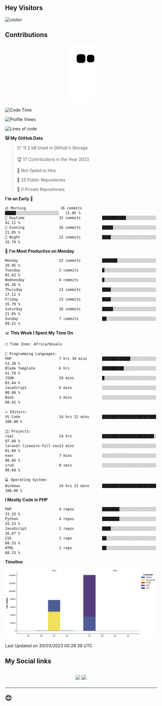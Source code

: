 ## Hey Visitors
![visitor](https://profile-counter.glitch.me/Fotsingboris/count.svg)

## Contributions
<p align="center">
  <img src="https://raw.githubusercontent.com/Fotsingboris/Fotsingboris/output/github-contribution-grid-snake.svg" />
</p>

<!--START_SECTION:waka-->
![Code Time](http://img.shields.io/badge/Code%20Time-215%20hrs%2054%20mins-blue)

![Profile Views](http://img.shields.io/badge/Profile%20Views-0-blue)

![Lines of code](https://img.shields.io/badge/From%20Hello%20World%20I%27ve%20Written-219.6%20thousand%20lines%20of%20code-blue)

**🐱 My GitHub Data** 

> 📦 11.2 kB Used in GitHub's Storage 
 > 
> 🏆 17 Contributions in the Year 2023
 > 
> 🚫 Not Opted to Hire
 > 
> 📜 25 Public Repositories 
 > 
> 🔑 0 Private Repositories 
 > 
**I'm an Early 🐤** 

```text
🌞 Morning                16 commits          █████░░░░░░░░░░░░░░░░░░░░   21.05 % 
🌆 Daytime                32 commits          ███████████░░░░░░░░░░░░░░   42.11 % 
🌃 Evening                16 commits          █████░░░░░░░░░░░░░░░░░░░░   21.05 % 
🌙 Night                  12 commits          ████░░░░░░░░░░░░░░░░░░░░░   15.79 % 
```
📅 **I'm Most Productive on Monday** 

```text
Monday                   22 commits          ███████░░░░░░░░░░░░░░░░░░   28.95 % 
Tuesday                  2 commits           █░░░░░░░░░░░░░░░░░░░░░░░░   02.63 % 
Wednesday                4 commits           █░░░░░░░░░░░░░░░░░░░░░░░░   05.26 % 
Thursday                 13 commits          ████░░░░░░░░░░░░░░░░░░░░░   17.11 % 
Friday                   12 commits          ████░░░░░░░░░░░░░░░░░░░░░   15.79 % 
Saturday                 16 commits          █████░░░░░░░░░░░░░░░░░░░░   21.05 % 
Sunday                   7 commits           ██░░░░░░░░░░░░░░░░░░░░░░░   09.21 % 
```


📊 **This Week I Spent My Time On** 

```text
🕑︎ Time Zone: Africa/Douala

💬 Programming Languages: 
PHP                      7 hrs 39 mins       █████████████░░░░░░░░░░░░   53.28 % 
Blade Template           6 hrs               ██████████░░░░░░░░░░░░░░░   41.78 % 
JSON                     29 mins             █░░░░░░░░░░░░░░░░░░░░░░░░   03.44 % 
JavaScript               6 mins              ░░░░░░░░░░░░░░░░░░░░░░░░░   00.80 % 
Bash                     3 mins              ░░░░░░░░░░░░░░░░░░░░░░░░░   00.42 % 

🔥 Editors: 
VS Code                  14 hrs 22 mins      █████████████████████████   100.00 % 

🐱‍💻 Projects: 
real                     14 hrs              ████████████████████████░   97.48 % 
laravel-livewire-full-cou13 mins             ░░░░░░░░░░░░░░░░░░░░░░░░░   01.60 % 
exer                     7 mins              ░░░░░░░░░░░░░░░░░░░░░░░░░   00.84 % 
crud                     0 secs              ░░░░░░░░░░░░░░░░░░░░░░░░░   00.08 % 

💻 Operating System: 
Windows                  14 hrs 22 mins      █████████████████████████   100.00 % 
```

**I Mostly Code in PHP** 

```text
PHP                      4 repos             ████████░░░░░░░░░░░░░░░░░   33.33 % 
Python                   4 repos             ████████░░░░░░░░░░░░░░░░░   33.33 % 
JavaScript               2 repos             ████░░░░░░░░░░░░░░░░░░░░░   16.67 % 
CSS                      1 repo              ██░░░░░░░░░░░░░░░░░░░░░░░   08.33 % 
HTML                     1 repo              ██░░░░░░░░░░░░░░░░░░░░░░░   08.33 % 
```



**Timeline**

![Lines of Code chart](https://raw.githubusercontent.com/Fotsingboris/Fotsingboris/main/assets/bar_graph.png)


 Last Updated on 30/03/2023 00:28:36 UTC
<!--END_SECTION:waka-->

<h2>My Social links <h2>
<p align="center">
   <a href="https://linkedin.com/in/Fotsingboris-Mathieu"><img src="https://img.shields.io/badge/linkedin-%230077B5.svg?style=for-the-badge&logo=linkedin&logoColor=white"></a>
   <a href="https://instagram.com/Fotsingboris"><img src="https://img.shields.io/badge/instagram-%23E4405F.svg?style=for-the-badge&logo=Instagram&logoColor=white"></a>
  </p>
<hr>
😊

